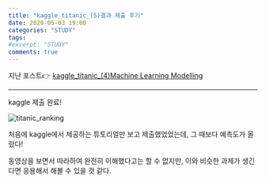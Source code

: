 ```yaml
---
title: "kaggle_titanic_(5)결과 제출 후기"
date: 2020-05-03 19:00
categories: "STUDY"
tags:
#excerpt: "STUDY"
comments: true
---
```


지난 포스트:point_right: [kaggle_titanic_(4)Machine Learning Modelling](https://masunii.github.io/study/kaggle-titanic(4)/)

------------------------------------------------------------------------------
kaggle 제출 완료!  

![titanic_ranking](https://user-images.githubusercontent.com/50826051/81499424-93624800-9306-11ea-858b-7d4a1d08b182.JPG)  

처음에 kaggle에서 제공하는 튜토리얼만 보고 제출했었었는데, 그 때보다 예측도가 올랐다!  

동영상을 보면서 따라하여 완전히 이해했다고는 할 수 없지만, 이와 비슷한 과제가 생긴다면 응용해서 해볼 수 있을 것 같다.  
